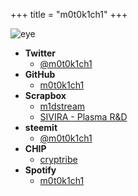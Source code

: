 +++
title = "m0t0k1ch1"
+++

![eye](/img/common/eye_256.png)

- __Twitter__
  - [@m0t0k1ch1](https://twitter.com/m0t0k1ch1)
- __GitHub__
  - [m0t0k1ch1](https://github.com/m0t0k1ch1)
- __Scrapbox__
  - [m1dstream](https://scrapbox.io/m0t0k1ch1)
  - [SIVIRA - Plasma R&D](https://scrapbox.io/sivira-plasma)
- __steemit__
  - [@m0t0k1ch1](https://steemit.com/@m0t0k1ch1)
- __CHIP__
  - [cryptribe](https://thechip.in/fanclubs/419)
- __Spotify__
  - [m0t0k1ch1](https://open.spotify.com/user/m0t0k1ch1)
